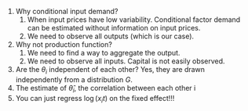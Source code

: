 
1. Why conditional input demand? 
   1. When input prices have low variability. Conditional factor demand can be estimated without information on input prices.
   2. We need to observe all outputs (which is our case).
2. Why not production function?
   1. We need to find a way to aggregate the output.  
   2. We need to observe all inputs. Capital is not easily observed.
3. Are the $\theta_i$ independent of each other? Yes, they are drawn independently from a distribution $G$.
4. The estimate of $\hat{\theta}_i$, the correlation between each other i 
5. You can just regress $\log(x_it)$ on the fixed effect!!!